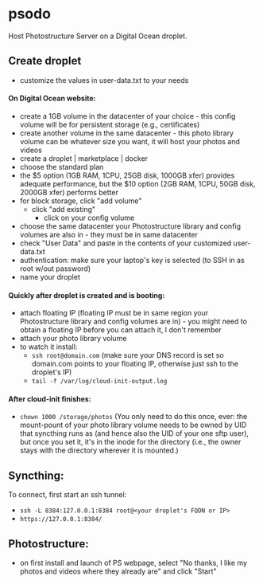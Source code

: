 # psodo
Host Photostructure Server on a Digital Ocean droplet.

## Create droplet
- customize the values in user-data.txt to your needs

#### On Digital Ocean website:
- create a 1GB volume in the datacenter of your choice - this config volume will be for persistent storage (e.g., certificates)
- create another volume in the same datacenter - this photo library volume can be whatever size you want, it will host your photos and videos
- create a droplet | marketplace | docker
- choose the standard plan
- the $5 option (1GB RAM, 1CPU, 25GB disk, 1000GB xfer) provides adequate performance, but the $10 option (2GB RAM, 1CPU, 50GB disk, 2000GB xfer) performs better
- for block storage, click "add volume"
  - click "add existing"
    - click on your config volume
- choose the same datacenter your Photostructure library and config volumes are also in - they must be in same datacenter
- check "User Data" and paste in the contents of your customized user-data.txt
- authentication: make sure your laptop's key is selected (to SSH in as root w/out password)
- name your droplet

#### Quickly after droplet is created and is booting:
- attach floating IP (floating IP must be in same region your Photostructure library and config volumes are in) - you might need to obtain a floating IP before you can attach it, I don't remember
- attach your photo library volume
- to watch it install:
  - `ssh root@domain.com` (make sure your DNS record is set so domain.com points to your floating IP, otherwise just ssh to the droplet's IP)
  - `tail -f /var/log/cloud-init-output.log`

#### After cloud-init finishes:
- `chown 1000 /storage/photos` (You only need to do this once, ever: the mount-pount of your photo library volume needs to be owned by UID that syncthing runs as (and hence also the UID of your one sftp user), but once you set it, it's in the inode for the directory (i.e., the owner stays with the directory wherever it is mounted.)

## Syncthing:
To connect, first start an ssh tunnel:
- `ssh -L 8384:127.0.0.1:8384 root@<your droplet's FQDN or IP>`
- `https://127.0.0.1:8384/`

## Photostructure:
- on first install and launch of PS webpage, select "No thanks, I like my photos and videos where they already are" and click "Start"
